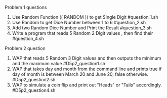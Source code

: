Problem 1 questions 
1. Use Random Function (( RANDOM )) to get Single Digit  #question_1.sh
2. Use Random to get Dice Number between 1 to 6  #question_2.sh
4. Add two Random Dice Number and Print the Result  #question_3.sh
5. Write a program that reads 5 Random 2 Digit values , then find their  #question_4.sh

Problem 2 question
1. WAP that reads 5 Random 3 Digit values and then outputs the minimum and the maximum value  #D5p2_question1.sh
2. WAP that takes day and month from the command line and prints true if day of month is between March 20 and June 20, false otherwise. #D5p2_question2.sh
3. WAP to simulate a coin flip and print out "Heads" or "Tails" accordingly.  #D5p2_question4.sh

